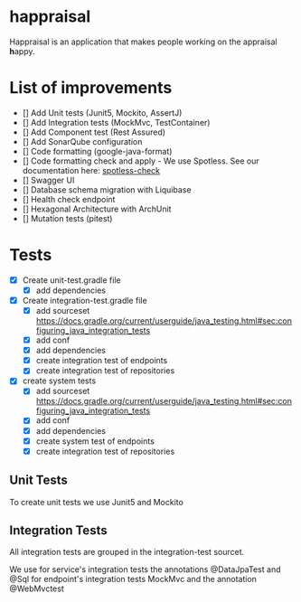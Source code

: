 
# happraisal

Happraisal is an application that makes people working on the appraisal **h**appy.


# List of improvements

- [] Add Unit tests (Junit5, Mockito, AssertJ)
- [] Add Integration tests  (MockMvc, TestContainer)
- [] Add Component test (Rest Assured)
- [] Add SonarQube configuration
- [] Code formatting (google-java-format)
- [] Code formatting check and apply - We use Spotless. See our documentation here: [spotless-check](docs/spotless-check.md)
- [] Swagger UI
- [] Database schema migration with Liquibase
- [] Health check endpoint
- [] Hexagonal Architecture with ArchUnit
- [] Mutation tests (pitest)



# Tests
* [x] Create unit-test.gradle file
    * [x] add dependencies 

* [x] Create integration-test.gradle file
  * [x] add sourceset https://docs.gradle.org/current/userguide/java_testing.html#sec:configuring_java_integration_tests 
  * [x] add conf
  * [x] add dependencies
  * [x] create integration test of endpoints
  * [x] create integration test of repositories
* [x] create system tests
  * [x] add sourceset https://docs.gradle.org/current/userguide/java_testing.html#sec:configuring_java_integration_tests
  * [x] add conf
  * [x] add dependencies
  * [x] create system test of endpoints
  * [x] create integration test of repositories

## Unit Tests
To create  unit tests we use Junit5 and Mockito

## Integration Tests

All integration tests are grouped in the integration-test sourcet. 

We use 
for service's integration tests the annotations @DataJpaTest and @Sql
for endpoint's integration tests MockMvc and the annotation @WebMvctest